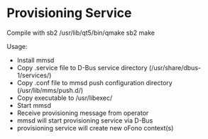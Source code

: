 Provisioning Service
====================

Compile with
sb2 /usr/lib/qt5/bin/qmake
sb2 make

Usage:
 * Install mmsd
 * Copy .service file to D-Bus service directory (/usr/share/dbus-1/services/)
 * Copy .conf file to mmsd push configuration directory (/usr/lib/mms/push.d/)
 * Copy executable to /usr/libexec/
 * Start mmsd
 * Receive provisioning message from operator
 * mmsd will start provisioning service via D-Bus
 * provisioning service will create new oFono context(s)

